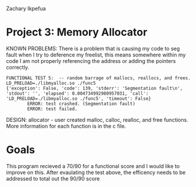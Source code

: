 Zachary Ikpefua
# Project 3: Memory Allocator 

KNOWN PROBLEMS:
There is a problem that is causing my code to seg fault when I try to deference my freelist, this means somewhere within my code
I am not properly referencing the address or adding the pointers correctly. 
```
FUNCTIONAL TEST 5:  -- random barrage of mallocs, reallocs, and frees.
LD_PRELOAD=./libmyalloc.so ./func5
{'exception': False, 'code': 139, 'stderr': 'Segmentation fault\n', 'stdout': '', 'elapsed': 0.004734992980957031, 'call': 'LD_PRELOAD=./libmyalloc.so ./func5', 'timeout': False}
        ERROR: test crashed. (Segmentation fault)
        ERROR: test failed.
```
DESIGN:
allocator - user created malloc, calloc, realloc, and free functions. More information for each function is in the c file.


# Goals
This program recieved a 70/90 for a functional score and I would like to improve on this. After evaulating the test above, the 
efficency needs to be addressed to total out the 90/90 score
